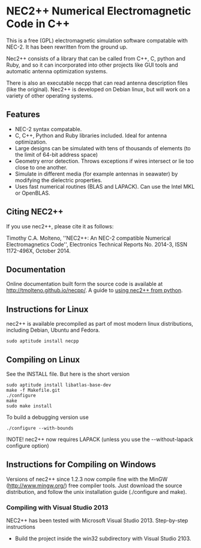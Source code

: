 # NEC2++ Numerical Electromagnetic Code in C++

This is a free (GPL) electromagnetic simulation software compatable with NEC-2. It has been rewritten from the ground up.

Nec2++ consists of a library that can be called from C++, C, python and Ruby, and so it can incorporated 
into other projects like GUI tools and automatic antenna optimization systems.

There is also an executable necpp that can read antenna description files (like the original). 
Nec2++ is developed on Debian linux, but will work on a variety of other operating systems.

## Features

* NEC-2 syntax compatable.
* C, C++, Python and Ruby libraries included. Ideal for antenna optimization.
* Large designs can be simulated with tens of thousands of elements (to the limit of 64-bit address space)
* Geometry error detection. Throws exceptions if wires intersect or lie too close to one another.
* Simulate in different media (for example antennas in seawater) by modifying the dielectric properties.
* Uses fast numerical routines (BLAS and LAPACK). Can use the Intel MKL or OpenBLAS.

## Citing NEC2++

If you use nec2++, please cite it as follows:

Timothy C.A. Molteno, ''NEC2++: An NEC-2 compatible Numerical Electromagnetics Code'', Electronics Technical Reports No. 2014-3, ISSN 1172-496X, October
2014.

## Documentation

Online documentation built form the source code is available at http://tmolteno.github.io/necpp/. 
A guide to [using nec2++ from python](http://astroelec.blogspot.co.nz/2015/05/modeling-antennas-in-python-with-nec2.html).

## Instructions for Linux

nec2++ is available precompiled as part of most modern linux distributions, including Debian, Ubuntu and Fedora.

    sudo aptitude install necpp

## Compiling on Linux


See the INSTALL file. But here is the short version

    sudo aptitude install libatlas-base-dev
    make -f Makefile.git
    ./configure
    make
    sudo make install

To build a debugging version use

    ./configure --with-bounds

!NOTE! nec2++ now requires LAPACK (unless you use the  --without-lapack configure option)

## Instructions for Compiling on Windows

Versions of nec2++ since 1.2.3 now compile fine with the MinGW (http://www.mingw.org/) free compiler tools. 
Just download the source distribution, and follow the unix installation guide (./configure and make).

### Compiling with Visual Studio 2013

NEC2++ has been tested with Microsoft Visual Studio 2013.
Step-by-step instructions

* Build the project inside the win32 subdirectory with Visual Studio 2103.
